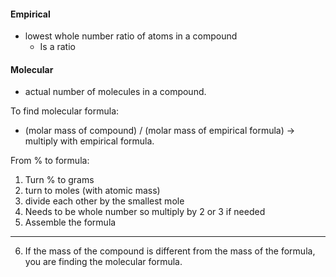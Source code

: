 
#### Empirical
- lowest whole number ratio of atoms in a compound
	- Is a ratio

#### Molecular
- actual number of molecules in a compound.


To find molecular formula: 
- (molar mass of compound) / (molar mass of empirical formula) -> multiply with empirical formula.

From % to formula:
1. Turn % to grams 
2. turn to moles (with atomic mass)
3. divide each other by the smallest mole
4. Needs to be whole number so multiply by 2 or 3 if needed
5. Assemble the formula
---
6. If the mass of the compound is different from the mass of the formula, you are finding the molecular formula.  


